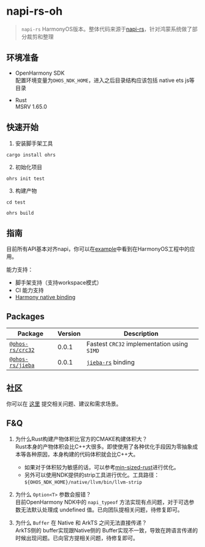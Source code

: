 # napi-rs-oh

> `napi-rs` HarmonyOS版本。整体代码来源于[napi-rs](https://github.com/napi-rs/napi-rs)，针对鸿蒙系统做了部分裁剪和整理

## 环境准备

- OpenHarmony SDK    
  配置环境变量为`OHOS_NDK_HOME`，进入之后目录结构应该包括 native ets js等目录

- Rust    
  MSRV 1.65.0

## 快速开始

1. 安装脚手架工具

```shell
cargo install ohrs
```

2. 初始化项目

```shell
ohrs init test
```

3. 构建产物

```shell
cd test

ohrs build
```

## 指南

目前所有API基本对齐napi，你可以在[example](https://github.com/ohos-rs/example)中看到在HarmonyOS工程中的应用。

能力支持：

- 脚手架支持（支持workspace模式）
- CI 能力支持
- [Harmony native binding](https://github.com/ohos-rs/ohos-native-bindings)

## Packages

| Package                                                    | Version | Description                                                                |
|------------------------------------------------------------|---------| -------------------------------------------------------------------------- |
| [`@ohos-rs/crc32`](https://github.com/ohos-rs/crc32-ohos)  | 0.0.1   | Fastest `CRC32` implementation using `SIMD` |
| [`@ohos-rs/jieba`](https://github.com/ohos-rs/jieba-ohos)  | 0.0.1   | [`jieba-rs`](https://github.com/messense/jieba-rs) binding |


## 社区

你可以在 [这里](https://github.com/ohos-rs/example/issues) 提交相关问题、建议和需求场景。

## F&Q

1. 为什么Rust构建产物体积比官方的CMAKE构建体积大？    
Rust本身的产物体积会比C++大很多。即使使用了各种优化手段因为零抽象成本等各种原因，本身构建的代码体积就会比C++大。    
   - 如果对于体积较为敏感的话，可以参考[min-sized-rust](https://github.com/johnthagen/min-sized-rust)进行优化。
   - 另外可以使用NDK提供的strip工具进行优化。工具路径：`${OHOS_NDK_HOME}/native/llvm/bin/llvm-strip`


2. 为什么 `Option<T>` 参数会报错？    
目前OpenHarmony NDK中的 `napi_typeof` 方法实现有点问题，对于可选参数无法默认处理成 undefined 值。已向团队提相关问题，待修复即可。


3. 为什么 `Buffer` 在 Native 和 ArkTS 之间无法直接传递？    
ArkTS侧的 buffer实现跟Native侧的 Buffer实现不一致，导致在跨语言传递的时候出现问题。已向官方提相关问题，待修复即可。
